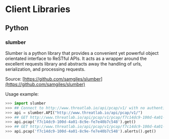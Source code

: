 # Client Libraries

## Python

### slumber

Slumber is a python library that provides a convenient yet powerful object orientated interface to ReSTful APIs. It acts as a wrapper around the excellent requests library and abstracts away the handling of urls, serialization, and processing requests.

Source: [https://github.com/samgiles/slumber](https://github.com/samgiles/slumber)

Usage example:

```python
>>> import slumber
>>> ## Connect to http://www.threatlab.io/api/pcap/v1/ with no authentication
>>> api = slumber.API("http://www.threatlab.io/api/pcap/v1/")
>>> ## GET http://www.threatlab.io/api/pcap/v1/pcap/f7c14dc9-100d-4a01-8c9e-fe7e40b7c548
>>> api.pcap('f7c14dc9-100d-4a01-8c9e-fe7e40b7c548').get()
>>> ## GET http://www.threatlab.io/api/pcap/v1/pcap/f7c14dc9-100d-4a01-8c9e-fe7e40b7c548/alerts
>>> api.pcap('f7c14dc9-100d-4a01-8c9e-fe7e40b7c548').alerts().get()
```
